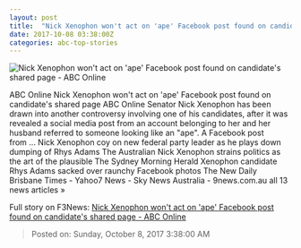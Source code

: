 ```yaml
---
layout: post
title:  "Nick Xenophon won't act on 'ape' Facebook post found on candidate's shared page - ABC Online"
date: 2017-10-08 03:38:00Z
categories: abc-top-stories
---
```


![Nick Xenophon won't act on 'ape' Facebook post found on candidate's shared page - ABC Online](http://www.abc.net.au/news/image/9027928-1x1-700x700.jpg)

ABC Online Nick Xenophon won't act on 'ape' Facebook post found on candidate's shared page ABC Online Senator Nick Xenophon has been drawn into another controversy involving one of his candidates, after it was revealed a social media post from an account belonging to her and her husband referred to someone looking like an "ape". A Facebook post from ... Nick Xenophon coy on new federal party leader as he plays down dumping of Rhys Adams The Australian Nick Xenophon strains politics as the art of the plausible The Sydney Morning Herald Xenophon candidate Rhys Adams sacked over raunchy Facebook photos The New Daily Brisbane Times - Yahoo7 News - Sky News Australia - 9news.com.au all 13 news articles »


Full story on F3News: [Nick Xenophon won't act on 'ape' Facebook post found on candidate's shared page - ABC Online](http://www.f3nws.com/n/EfqDKJ)

> Posted on: Sunday, October 8, 2017 3:38:00 AM
